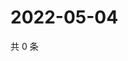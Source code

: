 # 2022-05-04

共 0 条

<!-- BEGIN WEIBO -->
<!-- 最后更新时间 Wed May 04 2022 21:28:45 GMT+0800 (China Standard Time) -->

<!-- END WEIBO -->
